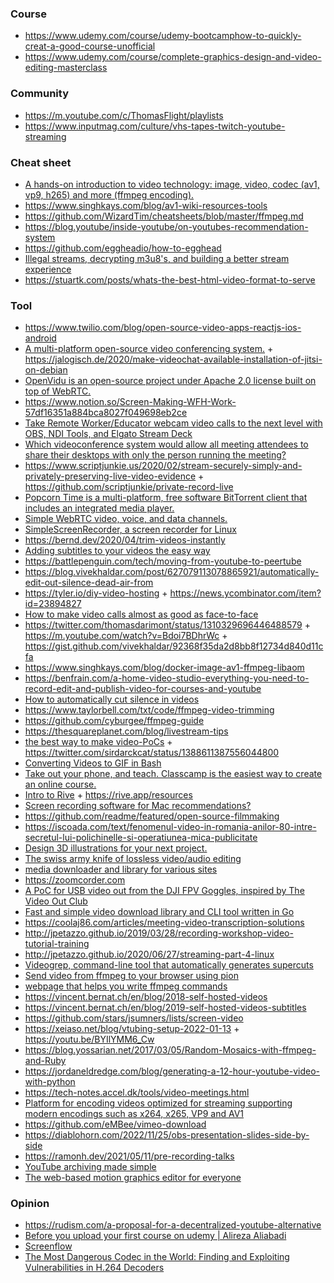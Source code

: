 ### Course

- https://www.udemy.com/course/udemy-bootcamphow-to-quickly-creat-a-good-course-unofficial
- https://www.udemy.com/course/complete-graphics-design-and-video-editing-masterclass

### Community

- https://m.youtube.com/c/ThomasFlight/playlists
- https://www.inputmag.com/culture/vhs-tapes-twitch-youtube-streaming

### Cheat sheet

- [A hands-on introduction to video technology: image, video, codec (av1, vp9, h265) and more (ffmpeg encoding).](https://github.com/leandromoreira/digital_video_introduction)
- https://www.singhkays.com/blog/av1-wiki-resources-tools
- https://github.com/WizardTim/cheatsheets/blob/master/ffmpeg.md
- https://blog.youtube/inside-youtube/on-youtubes-recommendation-system
- https://github.com/eggheadio/how-to-egghead
- [Illegal streams, decrypting m3u8's, and building a better stream experience](https://blog.jonlu.ca/posts/illegal-streams)
- https://stuartk.com/posts/whats-the-best-html-video-format-to-serve

### Tool

- https://www.twilio.com/blog/open-source-video-apps-reactjs-ios-android
- [A multi-platform open-source video conferencing system.](https://jitsi.org) + https://jalogisch.de/2020/make-videochat-available-installation-of-jitsi-on-debian
- [OpenVidu is an open-source project under Apache 2.0 license built on top of WebRTC.](https://openvidu.io)
- https://www.notion.so/Screen-Making-WFH-Work-57df16351a884bca8027f049698eb2ce
- [Take Remote Worker/Educator webcam video calls to the next level with OBS, NDI Tools, and Elgato Stream Deck](https://www.hanselman.com/blog/TakeRemoteWorkerEducatorWebcamVideoCallsToTheNextLevelWithOBSNDIToolsAndElgatoStreamDeck.aspx)
- [Which videoconference system would allow all meeting attendees to share their desktops with only the person running the meeting?](https://twitter.com/richinseattle/status/1242954077832507392)
- https://www.scriptjunkie.us/2020/02/stream-securely-simply-and-privately-preserving-live-video-evidence + https://github.com/scriptjunkie/private-record-live
- [Popcorn Time is a multi-platform, free software BitTorrent client that includes an integrated media player.](https://github.com/popcorn-official/popcorn-desktop)
- [Simple WebRTC video, voice, and data channels.](https://github.com/feross/simple-peer)
- [SimpleScreenRecorder, a screen recorder for Linux](https://github.com/MaartenBaert/ssr)
- https://bernd.dev/2020/04/trim-videos-instantly
- [Adding subtitles to your videos the easy way](https://bernd.dev/2020/04/adding-subtitles)
- https://battlepenguin.com/tech/moving-from-youtube-to-peertube
- https://blog.vivekhaldar.com/post/627079113078865921/automatically-edit-out-silence-dead-air-from
- https://tyler.io/diy-video-hosting + https://news.ycombinator.com/item?id=23894827
- [How to make video calls almost as good as face-to-face](https://www.benkuhn.net/vc)
- https://twitter.com/thomasdarimont/status/1310329696446488579 + https://m.youtube.com/watch?v=Bdoi7BDhrWc + https://gist.github.com/vivekhaldar/92368f35da2d8bb8f12734d840d11cfa
- https://www.singhkays.com/blog/docker-image-av1-ffmpeg-libaom
- https://benfrain.com/a-home-video-studio-everything-you-need-to-record-edit-and-publish-video-for-courses-and-youtube
- [How to automatically cut silence in videos](https://flaviocopes.com/cut-silence-videos)
- https://www.taylorbell.com/txt/code/ffmpeg-video-trimming
- https://github.com/cyburgee/ffmpeg-guide
- https://thesquareplanet.com/blog/livestream-tips
- [the best way to make video-PoCs](https://threadit.app) + https://twitter.com/sirdarckcat/status/1388611387556044800
- [Converting Videos to GIF in Bash](https://coderose.io/video2gif)
- [Take out your phone, and teach. Classcamp is the easiest way to create an online course.](https://www.classcamp.com)
- [Intro to Rive](https://www.twitch.tv/videos/1143131164) + https://rive.app/resources
- [Screen recording software for Mac recommendations?](https://twitter.com/jkup/status/1436083927861633024)
- https://github.com/readme/featured/open-source-filmmaking
- https://iscoada.com/text/fenomenul-video-in-romania-anilor-80-intre-secretul-lui-polichinelle-si-operatiunea-mica-publicitate
- [Design 3D illustrations for your next project.](https://morflax.com/mesh)
- [The swiss army knife of lossless video/audio editing](https://github.com/mifi/lossless-cut)
- [media downloader and library for various sites](https://github.com/blackjack4494/yt-dlc)
- https://zoomcorder.com
- [A PoC for USB video out from the DJI FPV Goggles, inspired by The Video Out Club](https://github.com/fpv-wtf/voc-poc)
- [Fast and simple video download library and CLI tool written in Go](https://github.com/iawia002/annie)
- https://coolaj86.com/articles/meeting-video-transcription-solutions
- http://jpetazzo.github.io/2019/03/28/recording-workshop-video-tutorial-training
- http://jpetazzo.github.io/2020/06/27/streaming-part-4-linux
- [Videogrep, command-line tool that automatically generates supercuts](https://lav.io/notes/videogrep-tutorial)
- [Send video from ffmpeg to your browser using pion](https://github.com/ashellunts/ffmpeg-to-webrtc)
- [webpage that helps you write ffmpeg commands](https://github.com/EvanHahn/ffmpeg-buddy)
- https://vincent.bernat.ch/en/blog/2018-self-hosted-videos
- https://vincent.bernat.ch/en/blog/2019-self-hosted-videos-subtitles
- https://github.com/stars/jsumners/lists/screen-video
- https://xeiaso.net/blog/vtubing-setup-2022-01-13 + https://youtu.be/BYIlYMM6_Cw
- https://blog.yossarian.net/2017/03/05/Random-Mosaics-with-ffmpeg-and-Ruby
- https://jordaneldredge.com/blog/generating-a-12-hour-youtube-video-with-python
- https://tech-notes.accel.dk/tools/video-meetings.html
- [Platform for encoding videos optimized for streaming supporting modern encodings such as x264, x265, VP9 and AV1](https://github.com/PatrickKalkman/MiniVideoEncoder)
- https://github.com/eMBee/vimeo-download
- https://diablohorn.com/2022/11/25/obs-presentation-slides-side-by-side
- https://ramonh.dev/2021/05/11/pre-recording-talks
- [YouTube archiving made simple](https://github.com/Owez/yark)
- [The web-based motion graphics editor for everyone](https://github.com/alyssaxuu/motionity)

### Opinion

- https://rudism.com/a-proposal-for-a-decentralized-youtube-alternative
- [Before you upload your first course on udemy | Alireza Aliabadi](https://m.youtube.com/watch?v=nBpDXFz67pA)
- [Screenflow](https://twitter.com/nathanstocks/status/1586017083879436288)
- [The Most Dangerous Codec in the World: Finding and Exploiting Vulnerabilities in H.264 Decoders](https://wrv.github.io/h26forge.pdf)

